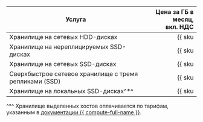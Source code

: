 | Услуга                                  | Цена за ГБ в месяц,<br>вкл. НДС                                        |
|-----------------------------------------|-----------------------------------------------------------------------:|
| Хранилище на сетевых HDD-дисках         | {{ sku|RUB|mdb.cluster.network-hdd.kafka|month|string }}               |
| Хранилище на нереплицируемых SSD-дисках | {{ sku|RUB|mdb.cluster.network-ssd-nonreplicated.kafka|month|string }} |
| Хранилище на сетевых SSD-дисках         | {{ sku|RUB|mdb.cluster.network-nvme.kafka|month|string }}              |
| Сверхбыстрое сетевое хранилище с тремя репликами (SSD) | {{ sku|RUB|mdb.cluster.network-ssd-io-m3.kafka|month|string }} |
| Хранилище на локальных SSD-дисках^*^ | {{ sku|RUB|mdb.cluster.local-nvme.kafka|month|string }}               |


^*^ Хранилище выделенных хостов оплачивается по тарифам, указанным в [документации {{ compute-full-name }}](../../compute/pricing.md#prices).
